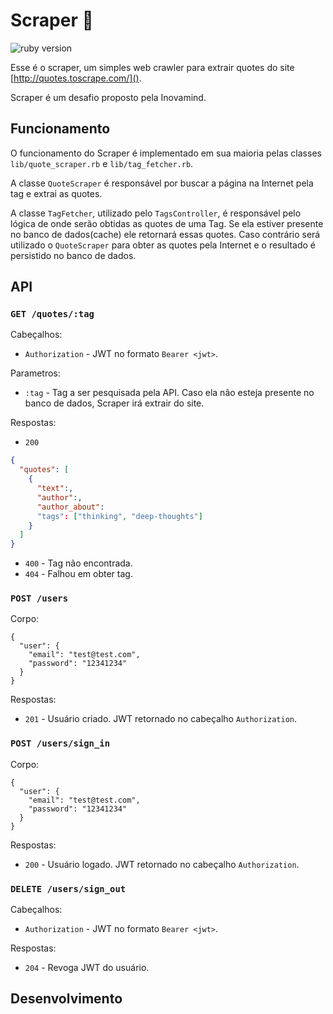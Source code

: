# Scraper :bug:

![ruby version][ruby_version_badge]

Esse é o scraper, um simples web crawler para extrair quotes do site [http://quotes.toscrape.com/]().

Scraper é um desafio proposto pela Inovamind.

## Funcionamento

O funcionamento do Scraper é implementado em sua maioria pelas classes `lib/quote_scraper.rb` e `lib/tag_fetcher.rb`.

A classe `QuoteScraper` é responsável por buscar a página na Internet pela tag e extrai as quotes.

A classe `TagFetcher`, utilizado pelo `TagsController`, é responsável pelo lógica de onde serão obtidas as 
quotes de uma Tag. Se ela estiver presente no banco de dados(cache) ele retornará essas quotes. Caso contrário
será utilizado o `QuoteScraper` para obter as quotes pela Internet e o resultado é persistido no banco de dados.

## API

### `GET /quotes/:tag`

Cabeçalhos:

* `Authorization` - JWT no formato `Bearer <jwt>`.

Parametros:

* `:tag` - Tag a ser pesquisada pela API. Caso ela não esteja presente no banco de dados, 
Scraper irá extrair do site.

Respostas:

* `200` 

```json
{
  "quotes": [
    {
      "text":,
      "author":,
      "author_about":
      "tags": ["thinking", "deep-thoughts"]
    }
  ]
}
```

* `400` - Tag não encontrada.
* `404` - Falhou em obter tag.

### `POST /users`

Corpo:

```
{
  "user": {
    "email": "test@test.com",
    "password": "12341234"
  }
}
```

Respostas:

* `201` - Usuário criado. JWT retornado no cabeçalho `Authorization`.


### `POST /users/sign_in`

Corpo:

```
{
  "user": {
    "email": "test@test.com",
    "password": "12341234"
  }
}
```

Respostas:

 * `200` - Usuário logado. JWT retornado no cabeçalho `Authorization`.

### `DELETE /users/sign_out`

Cabeçalhos:

* `Authorization` - JWT no formato `Bearer <jwt>`.

Respostas:

* `204` - Revoga JWT do usuário.

## Desenvolvimento

[ruby_version_badge]: https://ruby-version-badger.herokuapp.com/github/arthurstomp/scraper 
